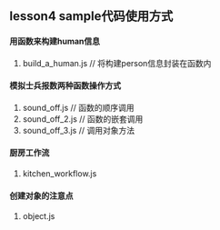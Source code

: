 ## lesson4 sample代码使用方式

#### 用函数来构建human信息

1. build_a_human.js      // 将构建person信息封装在函数内

#### 模拟士兵报数两种函数操作方式

1. sound_off.js          // 函数的顺序调用
2. sound_off_2.js        // 函数的嵌套调用
3. sound_off_3.js        // 调用对象方法

#### 厨房工作流

1. kitchen_workflow.js

#### 创建对象的注意点

1. object.js
